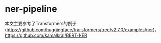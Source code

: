 # ner-pipeline

本文主要参考了Transformers的例子(https://github.com/huggingface/transformers/tree/v2.7.0/examples/ner)，
https://github.com/kamalkraj/BERT-NER